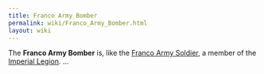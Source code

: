 ```yaml
---
title: Franco Army Bomber
permalink: wiki/Franco_Army_Bomber.html
layout: wiki
---
```


The **Franco Army Bomber** is, like the [Franco Army
Soldier](Franco_Army_Soldier "wikilink"), a member of the [Imperial
Legion](Category%3AImperial_Legion "wikilink"). ...
